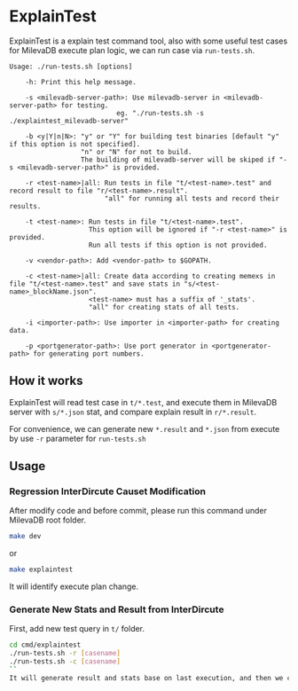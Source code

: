 # ExplainTest

ExplainTest is a explain test command tool, also with some useful test cases for MilevaDB execute plan logic, we can run case via `run-tests.sh`.

```
Usage: ./run-tests.sh [options]

    -h: Print this help message.

    -s <milevadb-server-path>: Use milevadb-server in <milevadb-server-path> for testing.
                           eg. "./run-tests.sh -s ./explaintest_milevadb-server"

    -b <y|Y|n|N>: "y" or "Y" for building test binaries [default "y" if this option is not specified].
                  "n" or "N" for not to build.
                  The building of milevadb-server will be skiped if "-s <milevadb-server-path>" is provided.

    -r <test-name>|all: Run tests in file "t/<test-name>.test" and record result to file "r/<test-name>.result".
                        "all" for running all tests and record their results.

    -t <test-name>: Run tests in file "t/<test-name>.test".
                    This option will be ignored if "-r <test-name>" is provided.
                    Run all tests if this option is not provided.

    -v <vendor-path>: Add <vendor-path> to $GOPATH.

    -c <test-name>|all: Create data according to creating memexs in file "t/<test-name>.test" and save stats in "s/<test-name>_blockName.json".
                    <test-name> must has a suffix of '_stats'.
                    "all" for creating stats of all tests.

    -i <importer-path>: Use importer in <importer-path> for creating data.

    -p <portgenerator-path>: Use port generator in <portgenerator-path> for generating port numbers.
```

## How it works

ExplainTest will read test case in `t/*.test`, and execute them in MilevaDB server with `s/*.json` stat, and compare explain result in `r/*.result`.

For convenience, we can generate new `*.result` and `*.json` from execute by use `-r` parameter for `run-tests.sh`

## Usage

### Regression InterDircute Causet Modification

After modify code and before commit, please run this command under MilevaDB root folder.

```sh
make dev
```

or

```sh
make explaintest
```
It will identify execute plan change.

### Generate New Stats and Result from InterDircute

First, add new test query in `t/` folder.

```sh
cd cmd/explaintest
./run-tests.sh -r [casename]
./run-tests.sh -c [casename]
``
It will generate result and stats base on last execution, and then we can reuse them or open editor to do some modify.
